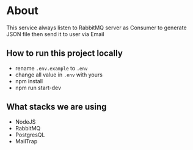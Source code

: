 # About

This service always listen to RabbitMQ server as Consumer to generate JSON file then send it to user via Email

## How to run this project locally

- rename `.env.example` to `.env`
- change all value in `.env` with yours
- npm install
- npm run start-dev

## What stacks we are using

- NodeJS
- RabbitMQ
- PostgresQL
- MailTrap
